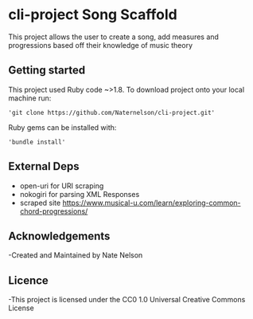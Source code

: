 # cli-project Song Scaffold
This project allows the user to create a song, add measures and progressions based off their knowledge of music theory

## Getting started
This project used Ruby code ~>1.8. 
To download project onto your local machine run:

    'git clone https://github.com/Naternelson/cli-project.git' 

Ruby gems can be installed with:
    
    'bundle install' 


## External Deps
* open-uri for URI scraping
* nokogiri for parsing XML Responses
* scraped site https://www.musical-u.com/learn/exploring-common-chord-progressions/

## Acknowledgements

-Created and Maintained by Nate Nelson

## Licence
-This project is licensed under the CC0 1.0 Universal Creative Commons License